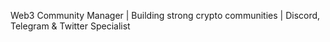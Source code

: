 Web3 Community Manager | Building strong crypto communities | Discord, Telegram & Twitter Specialist

